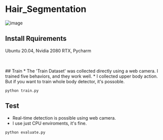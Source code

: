# Hair_Segmentation

![image](https://github.com/donny95/Hair_Segmentation/assets/71050591/0f0cb54f-ebee-42e9-88a2-08802513bdb5)


## Install Rquirements
Ubuntu 20.04, Nvidia 2080 RTX, Pycharm

<br>


<br>
## Train
* The 'Train Dataset' was collected directly using a web camera. I trained five behaviors, and they work well.
* I collected upper body action. But if you want to train whole body detector, it's possoble. 

```
python train.py
```


## Test
* Real-time detection is possible using web camera.
* I use just CPU enviroments, it's fine.
```
python evaluate.py
```
<br><br>
